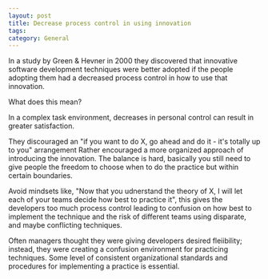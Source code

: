 ```yaml
---
layout: post
title: Decrease process control in using innovation
tags: 
category: General
---
```


In a study by Green & Hevner in 2000 they discovered that innovative software development techniques were better adopted if the people adopting them had a decreased process control in how to use that innovation.

What does this mean?

In a complex task environment, decreases in personal control can result in greater satisfaction. 

They discouraged an "if you want to do X, go ahead and do it - it's totally up to you" arrangement 
Rather encouraged a more organized approach of introducing the innovation. 
The balance is hard, basically you still need to give people the freedom to choose when to do the practice but within certain boundaries.

Avoid mindsets like, "Now that you udnerstand the theory of X, I will let each of your teams decide how best to practice it", this gives the developers too much process control leading to confusion on how best to implement the technique and the risk of different teams using disparate, and maybe conflicting techniques.

Often managers thought they were giving developers desired fleiibility; instead, they were creating a confusion environment for practicing techniques. Some level of consistent organizational standards and procedures for implementing a practice is essential.
